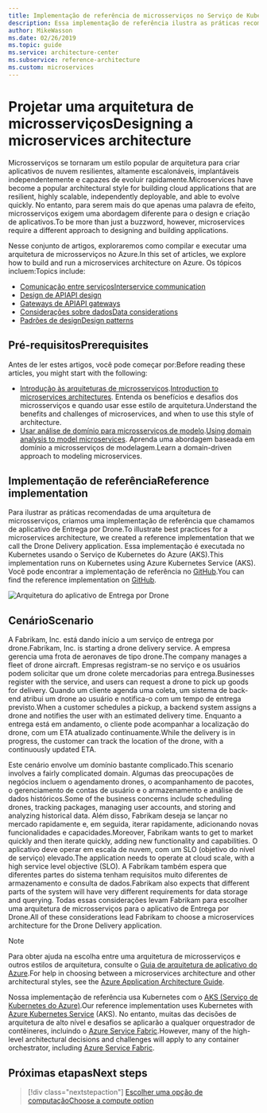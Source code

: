```yaml
---
title: Implementação de referência de microsserviços no Serviço de Kubernetes do Azure
description: Essa implementação de referência ilustra as práticas recomendadas de uma arquitetura de microsserviços.
author: MikeWasson
ms.date: 02/26/2019
ms.topic: guide
ms.service: architecture-center
ms.subservice: reference-architecture
ms.custom: microservices
---
```


# <a name="designing-a-microservices-architecture"></a><span data-ttu-id="ed206-103">Projetar uma arquitetura de microsserviços</span><span class="sxs-lookup"><span data-stu-id="ed206-103">Designing a microservices architecture</span></span>

<span data-ttu-id="ed206-104">Microsserviços se tornaram um estilo popular de arquitetura para criar aplicativos de nuvem resilientes, altamente escalonáveis, implantáveis independentemente e capazes de evoluir rapidamente.</span><span class="sxs-lookup"><span data-stu-id="ed206-104">Microservices have become a popular architectural style for building cloud applications that are resilient, highly scalable, independently deployable, and able to evolve quickly.</span></span> <span data-ttu-id="ed206-105">No entanto, para serem mais do que apenas uma palavra de efeito, microsserviços exigem uma abordagem diferente para o design e criação de aplicativos.</span><span class="sxs-lookup"><span data-stu-id="ed206-105">To be more than just a buzzword, however, microservices require a different approach to designing and building applications.</span></span>

<span data-ttu-id="ed206-106">Nesse conjunto de artigos, exploraremos como compilar e executar uma arquitetura de microsserviços no Azure.</span><span class="sxs-lookup"><span data-stu-id="ed206-106">In this set of articles, we explore how to build and run a microservices architecture on Azure.</span></span> <span data-ttu-id="ed206-107">Os tópicos incluem:</span><span class="sxs-lookup"><span data-stu-id="ed206-107">Topics include:</span></span>

- [<span data-ttu-id="ed206-108">Comunicação entre serviços</span><span class="sxs-lookup"><span data-stu-id="ed206-108">Interservice communication</span></span>](./interservice-communication.md)
- [<span data-ttu-id="ed206-109">Design de API</span><span class="sxs-lookup"><span data-stu-id="ed206-109">API design</span></span>](./api-design.md)
- [<span data-ttu-id="ed206-110">Gateways de API</span><span class="sxs-lookup"><span data-stu-id="ed206-110">API gateways</span></span>](./gateway.md)
- [<span data-ttu-id="ed206-111">Considerações sobre dados</span><span class="sxs-lookup"><span data-stu-id="ed206-111">Data considerations</span></span>](./data-considerations.md)
- [<span data-ttu-id="ed206-112">Padrões de design</span><span class="sxs-lookup"><span data-stu-id="ed206-112">Design patterns</span></span>](./patterns.md)

## <a name="prerequisites"></a><span data-ttu-id="ed206-113">Pré-requisitos</span><span class="sxs-lookup"><span data-stu-id="ed206-113">Prerequisites</span></span>

<span data-ttu-id="ed206-114">Antes de ler estes artigos, você pode começar por:</span><span class="sxs-lookup"><span data-stu-id="ed206-114">Before reading these articles, you might start with the following:</span></span>

- <span data-ttu-id="ed206-115">[Introdução às arquiteturas de microsserviços](../introduction.md).</span><span class="sxs-lookup"><span data-stu-id="ed206-115">[Introduction to microservices architectures](../introduction.md).</span></span> <span data-ttu-id="ed206-116">Entenda os benefícios e desafios dos microsserviços e quando usar esse estilo de arquitetura.</span><span class="sxs-lookup"><span data-stu-id="ed206-116">Understand the benefits and challenges of microservices, and when to use this style of architecture.</span></span>
- <span data-ttu-id="ed206-117">[Usar análise de domínio para microsserviços de modelo](../model/domain-analysis.md).</span><span class="sxs-lookup"><span data-stu-id="ed206-117">[Using domain analysis to model microservices](../model/domain-analysis.md).</span></span> <span data-ttu-id="ed206-118">Aprenda uma abordagem baseada em domínio a microsserviços de modelagem.</span><span class="sxs-lookup"><span data-stu-id="ed206-118">Learn a domain-driven approach to modeling microservices.</span></span>

## <a name="reference-implementation"></a><span data-ttu-id="ed206-119">Implementação de referência</span><span class="sxs-lookup"><span data-stu-id="ed206-119">Reference implementation</span></span>

<span data-ttu-id="ed206-120">Para ilustrar as práticas recomendadas de uma arquitetura de microsserviços, criamos uma implementação de referência que chamamos de aplicativo de Entrega por Drone.</span><span class="sxs-lookup"><span data-stu-id="ed206-120">To illustrate best practices for a microservices architecture, we created a reference implementation that we call the Drone Delivery application.</span></span> <span data-ttu-id="ed206-121">Essa implementação é executada no Kubernetes usando o Serviço de Kubernetes do Azure (AKS).</span><span class="sxs-lookup"><span data-stu-id="ed206-121">This implementation runs on Kubernetes using Azure Kubernetes Service (AKS).</span></span> <span data-ttu-id="ed206-122">Você pode encontrar a implementação de referência no [GitHub][drone-ri].</span><span class="sxs-lookup"><span data-stu-id="ed206-122">You can find the reference implementation on [GitHub][drone-ri].</span></span>

![Arquitetura do aplicativo de Entrega por Drone](../images/drone-delivery.png)

## <a name="scenario"></a><span data-ttu-id="ed206-124">Cenário</span><span class="sxs-lookup"><span data-stu-id="ed206-124">Scenario</span></span>

<span data-ttu-id="ed206-125">A Fabrikam, Inc. está dando início a um serviço de entrega por drone.</span><span class="sxs-lookup"><span data-stu-id="ed206-125">Fabrikam, Inc. is starting a drone delivery service.</span></span> <span data-ttu-id="ed206-126">A empresa gerencia uma frota de aeronaves de tipo drone.</span><span class="sxs-lookup"><span data-stu-id="ed206-126">The company manages a fleet of drone aircraft.</span></span> <span data-ttu-id="ed206-127">Empresas registram-se no serviço e os usuários podem solicitar que um drone colete mercadorias para entrega.</span><span class="sxs-lookup"><span data-stu-id="ed206-127">Businesses register with the service, and users can request a drone to pick up goods for delivery.</span></span> <span data-ttu-id="ed206-128">Quando um cliente agenda uma coleta, um sistema de back-end atribui um drone ao usuário e notifica-o com um tempo de entrega previsto.</span><span class="sxs-lookup"><span data-stu-id="ed206-128">When a customer schedules a pickup, a backend system assigns a drone and notifies the user with an estimated delivery time.</span></span> <span data-ttu-id="ed206-129">Enquanto a entrega está em andamento, o cliente pode acompanhar a localização do drone, com um ETA atualizado continuamente.</span><span class="sxs-lookup"><span data-stu-id="ed206-129">While the delivery is in progress, the customer can track the location of the drone, with a continuously updated ETA.</span></span>

<span data-ttu-id="ed206-130">Este cenário envolve um domínio bastante complicado.</span><span class="sxs-lookup"><span data-stu-id="ed206-130">This scenario involves a fairly complicated domain.</span></span> <span data-ttu-id="ed206-131">Algumas das preocupações de negócios incluem o agendamento drones, o acompanhamento de pacotes, o gerenciamento de contas de usuário e o armazenamento e análise de dados históricos.</span><span class="sxs-lookup"><span data-stu-id="ed206-131">Some of the business concerns include scheduling drones, tracking packages, managing user accounts, and storing and analyzing historical data.</span></span> <span data-ttu-id="ed206-132">Além disso, Fabrikam deseja se lançar no mercado rapidamente e, em seguida, iterar rapidamente, adicionando novas funcionalidades e capacidades.</span><span class="sxs-lookup"><span data-stu-id="ed206-132">Moreover, Fabrikam wants to get to market quickly and then iterate quickly, adding new functionality and capabilities.</span></span> <span data-ttu-id="ed206-133">O aplicativo deve operar em escala de nuvem, com um SLO (objetivo do nível de serviço) elevado.</span><span class="sxs-lookup"><span data-stu-id="ed206-133">The application needs to operate at cloud scale, with a high service level objective (SLO).</span></span> <span data-ttu-id="ed206-134">A Fabrikam também espera que diferentes partes do sistema tenham requisitos muito diferentes de armazenamento e consulta de dados.</span><span class="sxs-lookup"><span data-stu-id="ed206-134">Fabrikam also expects that different parts of the system will have very different requirements for data storage and querying.</span></span> <span data-ttu-id="ed206-135">Todas essas considerações levam Fabrikam para escolher uma arquitetura de microsserviços para o aplicativo de Entrega por Drone.</span><span class="sxs-lookup"><span data-stu-id="ed206-135">All of these considerations lead Fabrikam to choose a microservices architecture for the Drone Delivery application.</span></span>

> [!NOTE]
> <span data-ttu-id="ed206-136">Para obter ajuda na escolha entre uma arquitetura de microsserviços e outros estilos de arquitetura, consulte o [Guia de arquitetura de aplicativo do Azure](../../guide/index.md).</span><span class="sxs-lookup"><span data-stu-id="ed206-136">For help in choosing between a microservices architecture and other architectural styles, see the [Azure Application Architecture Guide](../../guide/index.md).</span></span>

<span data-ttu-id="ed206-137">Nossa implementação de referência usa Kubernetes com o [AKS (Serviço de Kubernetes do Azure)](/azure/aks/).</span><span class="sxs-lookup"><span data-stu-id="ed206-137">Our reference implementation uses Kubernetes with [Azure Kubernetes Service](/azure/aks/) (AKS).</span></span> <span data-ttu-id="ed206-138">No entanto, muitas das decisões de arquitetura de alto nível e desafios se aplicarão a qualquer orquestrador de contêineres, incluindo o [Azure Service Fabric](/azure/service-fabric/).</span><span class="sxs-lookup"><span data-stu-id="ed206-138">However, many of the high-level architectural decisions and challenges will apply to any container orchestrator, including [Azure Service Fabric](/azure/service-fabric/).</span></span>

<!-- links -->

[drone-ri]: https://github.com/mspnp/microservices-reference-implementation

## <a name="next-steps"></a><span data-ttu-id="ed206-139">Próximas etapas</span><span class="sxs-lookup"><span data-stu-id="ed206-139">Next steps</span></span>

> [!div class="nextstepaction"]
> [<span data-ttu-id="ed206-140">Escolher uma opção de computação</span><span class="sxs-lookup"><span data-stu-id="ed206-140">Choose a compute option</span></span>](./compute-options.md)